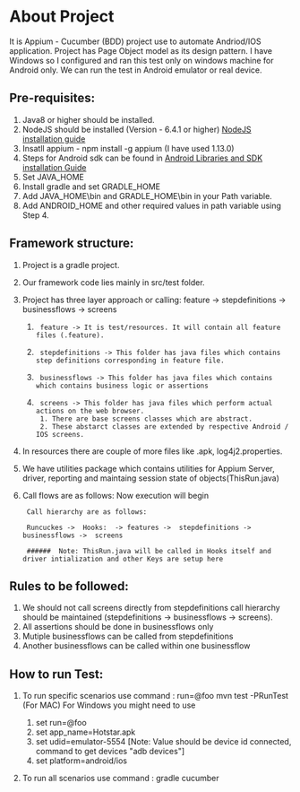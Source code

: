 
#  About Project

It is Appium - Cucumber (BDD) project use to automate Andriod/IOS application.
Project has Page Object model as its design pattern. I have Windows so I configured and ran this test only on windows machine for Android only.
We can run the test in Android emulator or real device.


## Pre-requisites:

1. Java8 or higher should be installed.
2. NodeJS should be installed (Version - 6.4.1 or higher) [NodeJS installation guide](https://www.guru99.com/download-install-node-js.html#1)
3. Insatll appium - npm install -g appium  (I have used 1.13.0)
4. Steps for Android sdk can be found in [Android Libraries and SDK installation Guide](https://www.toolsqa.com/mobile-automation/appium/appium-tutorial/)
5. Set JAVA_HOME
6. Install gradle and set GRADLE_HOME
7. Add JAVA_HOME\bin and GRADLE_HOME\bin in your Path variable.
8. Add ANDROID_HOME and other required values in path variable using Step 4.

## Framework structure:

1. Project is a gradle project.
2. Our framework code lies mainly in src/test folder.
3. Project has three layer approach or calling:
    feature -> stepdefinitions -> businessflows -> screens

    1.      feature -> It is test/resources. It will contain all feature files (.feature).
    2.      stepdefinitions -> This folder has java files which contains step definitions corresponding in feature file.
    3.      businessflows -> This folder has java files which contains which contains business logic or assertions
    4.      screens -> This folder has java files which perform actual actions on the web browser.
            1. There are base screens classes which are abstract.
            2. These abstarct classes are extended by respective Android / IOS screens.

4. In resources there are couple of more files like .apk, log4j2.properties.
5. We have utilities package which contains utilities for Appium Server, driver, reporting and maintaing session state of objects(ThisRun.java)
6. Call flows are as follows:
    Now execution will begin

        Call hierarchy are as follows:

        Runcuckes ->  Hooks:  -> features ->  stepdefinitions -> businessflows ->  screens

        ######  Note: ThisRun.java will be called in Hooks itself and driver intialization and other Keys are setup here

 ##  Rules to be followed:

 1. We should not call screens directly from stepdefinitions call hierarchy should be maintained (stepdefinitions -> businessflows -> screens).
 2. All assertions should be done in businessflows only
 3. Mutiple businessflows can be called from stepdefinitions
 4. Another businessflows can be called within one businessflow

 ##  How to run Test:

 1. To run specific scenarios use command : run=@foo mvn test -PRunTest (For MAC)
    For Windows you might need to use
    1. set run=@foo
    2. set app_name=Hotstar.apk
    3. set udid=emulator-5554   [Note: Value should be device id connected, command to get devices "adb devices"]
    4. set platform=android/ios

 2. To run all scenarios use command : gradle cucumber
